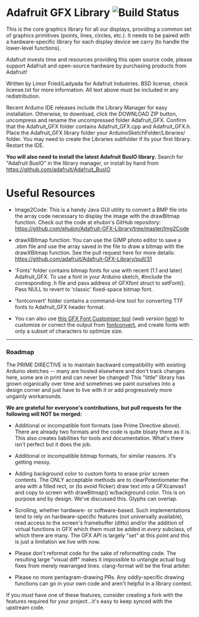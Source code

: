 # Adafruit GFX Library ![Build Status](https://github.com/adafruit/Adafruit-GFX-Library/workflows/Arduino%20Library%20CI/badge.svg)

This is the core graphics library for all our displays, providing a common set of graphics primitives (points, lines, circles, etc.). It needs to be paired with a hardware-specific library for each display device we carry (to handle the lower-level functions).

Adafruit invests time and resources providing this open source code, please support Adafruit and open-source hardware by purchasing products from Adafruit!

Written by Limor Fried/Ladyada for Adafruit Industries.
BSD license, check license.txt for more information.
All text above must be included in any redistribution.

Recent Arduino IDE releases include the Library Manager for easy installation. Otherwise, to download, click the DOWNLOAD ZIP button, uncompress and rename the uncompressed folder Adafruit_GFX. Confirm that the Adafruit_GFX folder contains Adafruit_GFX.cpp and Adafruit_GFX.h. Place the Adafruit_GFX library folder your ArduinoSketchFolder/Libraries/ folder. You may need to create the Libraries subfolder if its your first library. Restart the IDE.

**You will also need to install the latest Adafruit BusIO library.** Search for "Adafruit BusIO" in the library manager, or install by hand from https://github.com/adafruit/Adafruit_BusIO

# Useful Resources

- Image2Code: This is a handy Java GUI utility to convert a BMP file into the array code necessary to display the image with the drawBitmap function. Check out the code at ehubin's GitHub repository: https://github.com/ehubin/Adafruit-GFX-Library/tree/master/Img2Code

- drawXBitmap function: You can use the GIMP photo editor to save a .xbm file and use the array saved in the file to draw a bitmap with the drawXBitmap function. See the pull request here for more details: https://github.com/adafruit/Adafruit-GFX-Library/pull/31

- 'Fonts' folder contains bitmap fonts for use with recent (1.1 and later) Adafruit_GFX. To use a font in your Arduino sketch, \#include the corresponding .h file and pass address of GFXfont struct to setFont(). Pass NULL to revert to 'classic' fixed-space bitmap font.

- 'fontconvert' folder contains a command-line tool for converting TTF fonts to Adafruit_GFX header format.

- You can also use [this GFX Font Customiser tool](https://github.com/tchapi/Adafruit-GFX-Font-Customiser) (_web version [here](https://tchapi.github.io/Adafruit-GFX-Font-Customiser/)_) to customize or correct the output from [fontconvert](https://github.com/adafruit/Adafruit-GFX-Library/tree/master/fontconvert), and create fonts with only a subset of characters to optimize size.

---

### Roadmap

The PRIME DIRECTIVE is to maintain backward compatibility with existing Arduino sketches -- many are hosted elsewhere and don't track changes here, some are in print and can never be changed! This "little" library has grown organically over time and sometimes we paint ourselves into a design corner and just have to live with it or add progressively more ungainly workarounds.

**We are grateful for everyone's contributions, but pull requests for the following will NOT be merged:**

- Additional or incompatible font formats (see Prime Directive above). There are already two formats and the code is quite bloaty there as it is. This also creates liabilities for tools and documentation. What's there isn't perfect but it does the job.

- Additional or incompatible bitmap formats, for similar reasons. It's getting messy.

- Adding background color to custom fonts to erase prior screen contents. The ONLY acceptable methods are to clearPotentiometer the area with a filled rect, or (to avoid flicker) draw text into a GFXcanvas1 and copy to screen with drawBitmap() w/background color. This is on purpose and by design. We've discussed this. Glyphs can overlap.

- Scrolling, whether hardware- or software-based. Such implementations tend to rely on hardware-specific features (not universally available), read access to the screen's framebuffer (ditto) and/or the addition of virtual functions in GFX which them must be added in *every* subclass, of which there are many. The GFX API is largely "set" at this point and this is just a limitation we live with now.

- Please don't reformat code for the sake of reformatting code. The resulting large "visual diff" makes it impossible to untangle actual bug fixes from merely rearranged lines. clang-format will be the final arbiter.

- Please no more pentagram-drawing PRs. Any oddly-specific drawing functions can go in your own code and aren't helpful in a library context.

If you *must* have one of these features, consider creating a fork with the features required for your project...it's easy to keep synced with the upstream code.
